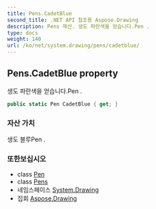 ```yaml
---
title: Pens.CadetBlue
second_title: .NET API 참조용 Aspose.Drawing
description: Pens 재산. 생도 파란색을 얻습니다.Pen .
type: docs
weight: 140
url: /ko/net/system.drawing/pens/cadetblue/
---
```

## Pens.CadetBlue property

생도 파란색을 얻습니다.Pen .

```csharp
public static Pen CadetBlue { get; }
```

### 자산 가치

생도 블루Pen .

### 또한보십시오

* class [Pen](../../pen/)
* class [Pens](../)
* 네임스페이스 [System.Drawing](../../pens/)
* 집회 [Aspose.Drawing](../../../)


